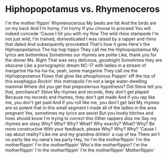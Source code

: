 # Hiphopopotamus vs. Rhymenoceros

I'm the mother flippin' Rhymenocerous
My beats are fat
And the birds are on my back
And I'm horny, I'm horny
If you choose to proceed
You will indeed concede
'Cause I hit you with my flow
The wild rhino stampede
I'm not just wild, I'm trained, domesticated
I was raised by a rapper and rhino that dated
And subsequently procreated
That's how it goes
Here's the Hiphopopotamus
The hip hop hippo
They call me the Hiphopopotamus
My lyrics are bottomless
Sometimes our rhymes are polite
Like, thank you for the dinner Ms. Right
That was very delicious, goodnight
Sometimes they are obscene
Like a pornographic dream
NC-17 with ladies in a stream of margarine
Ha-ha-ha-ha, yeah, some margarine
They call me the Hiphopopotamus
Flows that glow like phosphorous
Poppin' off the top of this esophagus
Rockin' this metropolis
I'm not a large water-dwelling mammal
Where did you get that preposterous hypothesis?
Did Steve tell you that, perchance?
Steve
My rhymes and records, they don't get played
Because my records and rhymes, they don't get made
And if you rap like me, you don't get paid
And if you roll like me, you don't get laid
My rhymes are so potent that in this small segment
I made all of the ladies in the area pregnant
Yes, sometimes my lyrics are sexist
But you lovely bitches and hoes should know
I'm trying to correct this
Other rappers diss me
Say my rhymes are sissy
Why? Why? Why? What?
Why exactly?
What? Why?
Be more constructive
With your feedback, please
Why? Why?
Why? 'Cause I rap about reality?
Like me and my grandma drinkin' a cup of tea
There ain't no party like my nana's tea party
Hey, ho
I'm the motherflippin'
I'm the motherflippin'
I'm the motherflippin'
Who's the motherflippin?
I'm the motherflippin'
I'm the motherflippin'
I'm the motherflippin'
Motherflippin'